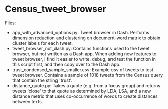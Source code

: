 # Census_tweet_browser

Files: 
- app_with_advanced_options.py: Tweet browser in Dash. Performs dimension reduction and clustering on document-word matrix to obtain cluster labels for each tweet. 
- tweet_browser_not_dash.py: Contains functions used to the tweet browser, but not written as a Dash app. When adding new features to tweet browser, I find it easier to write, debug, and test the function in this script first, and then copy over to the Dash app.
- trust_condensed_sample_smaller.csv: Example csv of tweets to test tweet browser. Contains a sample of 1018 tweets from the Census query that contain the string 'trust'.
- distance_quote.py: Takes a quote (e.g. from a focus group) and returns tweets 'close' to that quote as determined by LDA, LSA, and a new distance metric that uses co-occurrence of words to create distances between texts.
